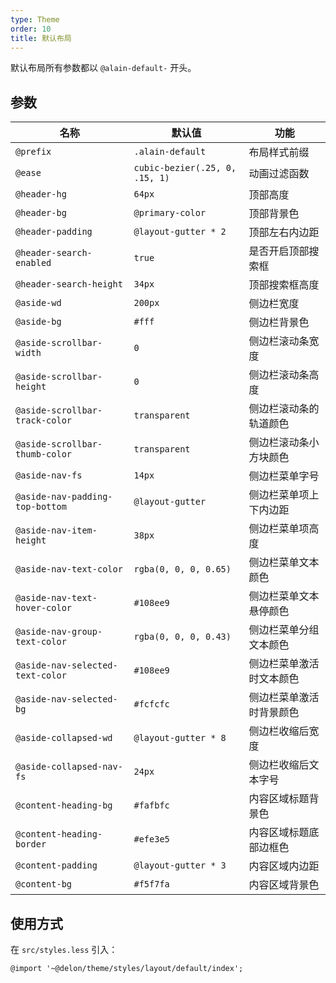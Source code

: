 ```yaml
---
type: Theme
order: 10
title: 默认布局
---
```


默认布局所有参数都以 `@alain-default-` 开头。

## 参数

| 名称 | 默认值 | 功能 |
| --- | --- | --- |
| `@prefix` | `.alain-default` | 布局样式前缀 |
| `@ease` | `cubic-bezier(.25, 0, .15, 1)` | 动画过滤函数 |
| `@header-hg` | `64px` | 顶部高度 |
| `@header-bg` | `@primary-color` | 顶部背景色 |
| `@header-padding` | `@layout-gutter * 2` | 顶部左右内边距 |
| `@header-search-enabled` | `true` | 是否开启顶部搜索框 |
| `@header-search-height` | `34px` | 顶部搜索框高度 |
| `@aside-wd` | `200px` | 侧边栏宽度 |
| `@aside-bg` | `#fff` | 侧边栏背景色 |
| `@aside-scrollbar-width` | `0` | 侧边栏滚动条宽度 |
| `@aside-scrollbar-height` | `0` | 侧边栏滚动条高度 |
| `@aside-scrollbar-track-color` | `transparent` | 侧边栏滚动条的轨道颜色 |
| `@aside-scrollbar-thumb-color` | `transparent` | 侧边栏滚动条小方块颜色 |
| `@aside-nav-fs` | `14px` | 侧边栏菜单字号 |
| `@aside-nav-padding-top-bottom` | `@layout-gutter` | 侧边栏菜单项上下内边距 |
| `@aside-nav-item-height` | `38px` | 侧边栏菜单项高度 |
| `@aside-nav-text-color` | `rgba(0, 0, 0, 0.65)` | 侧边栏菜单文本颜色 |
| `@aside-nav-text-hover-color` | `#108ee9` | 侧边栏菜单文本悬停颜色 |
| `@aside-nav-group-text-color` | `rgba(0, 0, 0, 0.43)` | 侧边栏菜单分组文本颜色 |
| `@aside-nav-selected-text-color` | `#108ee9` | 侧边栏菜单激活时文本颜色 |
| `@aside-nav-selected-bg` | `#fcfcfc` | 侧边栏菜单激活时背景颜色 |
| `@aside-collapsed-wd` | `@layout-gutter * 8` | 侧边栏收缩后宽度 |
| `@aside-collapsed-nav-fs` | `24px` | 侧边栏收缩后文本字号 |
| `@content-heading-bg` | `#fafbfc` | 内容区域标题背景色 |
| `@content-heading-border` | `#efe3e5` | 内容区域标题底部边框色 |
| `@content-padding` | `@layout-gutter * 3` | 内容区域内边距 |
| `@content-bg` | `#f5f7fa` | 内容区域背景色 |

## 使用方式

在 `src/styles.less` 引入：

```less
@import '~@delon/theme/styles/layout/default/index';
```
